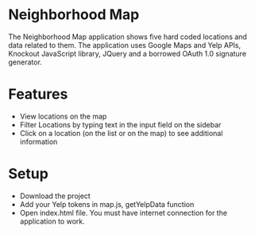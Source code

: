# Neighborhood Map
The Neighborhood Map application shows five hard coded locations and data related to them.
The application uses Google Maps and Yelp APIs, Knockout JavaScript library, JQuery and a borrowed OAuth 1.0 signature generator.


# Features
- View locations on the map
- Filter Locations by typing text in the input field on the sidebar
- Click on a location (on the list or on the map) to see additional information


# Setup
- Download the project
- Add your Yelp tokens in map.js, getYelpData function
- Open index.html file. You must have internet connection for the application to work.